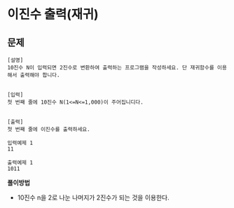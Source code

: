 # 이진수 출력(재귀)

## 문제
```
[설명]
10진수 N이 입력되면 2진수로 변환하여 출력하는 프로그램을 작성하세요. 단 재귀함수를 이용해서 출력해야 합니다.


[입력]
첫 번째 줄에 10진수 N(1<=N<=1,000)이 주어집니디다.


[출력]
첫 번째 줄에 이진수를 출력하세요.
```
```
입력예제 1
11

출력예제 1
1011
```

**풀이방법**
- 10진수 n을 2로 나눈 나머지가 2진수가 되는 것을 이용한다.